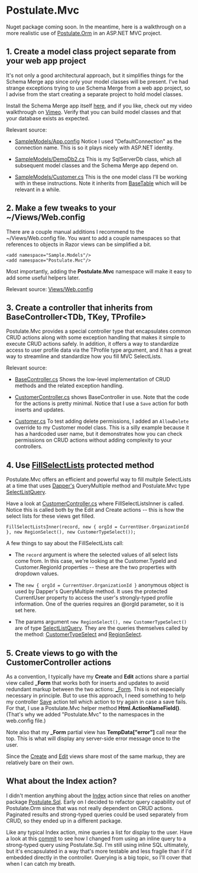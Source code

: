# Postulate.Mvc

Nuget package coming soon. In the meantime, here is a walkthrough on a more realistic use of [Postulate.Orm](https://github.com/adamosoftware/Postulate.Orm) in an ASP.NET MVC project.

## 1. Create a model class project separate from your web app project

It's not only a good architectural approach, but it simplifies things for the Schema Merge app since only your model classes will be present. I've had strange exceptions trying to use Schema Merge from a web app project, so I advise from the start creating a separate project to hold model classes.

Install the Schema Merge app itself [here](https://github.com/adamosoftware/Postulate.Orm/releases), and if you like, check out my video walkthrough on [Vimeo](https://vimeo.com/219400011). Verify that you can build model classes and that your database exists as expected.

Relevant source:
- [SampleModels/App.config](https://github.com/adamosoftware/Postulate.Mvc/blob/master/SampleModels/App.config) Notice I used "DefaultConnection" as the connection name. This is so it plays nicely with ASP.NET identity.

- [SampleModels/DemoDb2.cs](https://github.com/adamosoftware/Postulate.Mvc/blob/master/SampleModels/DemoDb2.cs) This is my SqlServerDb class, which all subsequent model classes and the Schema Merge app depend on.

- [SampleModels/Customer.cs](https://github.com/adamosoftware/Postulate.Mvc/blob/master/SampleModels/Customer.cs) This is the one model class I'll be working with in these instructions. Note it inherits from [BaseTable](https://github.com/adamosoftware/Postulate.Mvc/blob/master/SampleModels/BaseTable.cs) which will be relevant in a while.

## 2. Make a few tweaks to your ~/Views/Web.config

There are a couple manual additions I recommend to the ~/Views/Web.config file. You want to add a couple namespaces so that references to objects in Razor views can be simplified a bit.

    <add namespace="Sample.Models"/>
    <add namespace="Postulate.Mvc"/>

Most importantly, adding the **Postulate.Mvc** namespace will make it easy to add some useful helpers later.

Relevant source: [Views/Web.config](https://github.com/adamosoftware/Postulate.Mvc/blob/master/SampleWebApp/Views/Web.config)

## 3. Create a controller that inherits from BaseController&lt;TDb, TKey, TProfile&gt;

Postulate.Mvc provides a special controller type that encapsulates common CRUD actions along with some exception handling that makes it simple to execute CRUD actions safely. In addition, it offers a way to standardize access to user profile data via the TProfile type argument, and it has a great way to streamline and standardize how you fill MVC SelectLists.

Relevant source:
- [BaseController.cs](https://github.com/adamosoftware/Postulate.Mvc/blob/master/Postulate.Mvc/BaseController.cs) Shows the low-level implementation of CRUD methods and the related exception handling.

- [CustomerController.cs](https://github.com/adamosoftware/Postulate.Mvc/blob/master/SampleWebApp/Controllers/CustomerController.cs) shows BaseController in use. Note that the code for the actions is pretty minimal. Notice that I use a `Save` action for both inserts and updates.

- [Customer.cs](https://github.com/adamosoftware/Postulate.Mvc/blob/master/SampleModels/Customer.cs) To test adding delete permissions, I added an `AllowDelete` override to my Customer model class. This is a silly example because it has a hardcoded user name, but it demonstrates how you can check permissions on CRUD actions without adding complexity to your controllers.

## 4. Use [FillSelectLists](https://github.com/adamosoftware/Postulate.Mvc/blob/master/Postulate.Mvc/BaseController.cs#L121) protected method

Postulate.Mvc offers an efficient and powerful way to fill multple SelectLists at a time that uses [Dapper's](https://github.com/StackExchange/Dapper) QueryMultiple method and Postulate.Mvc type [SelectListQuery](https://github.com/adamosoftware/Postulate.Mvc/blob/master/Postulate.Mvc/SelectListQuery.cs).

Have a look at [CustomerController.cs](https://github.com/adamosoftware/Postulate.Mvc/blob/master/SampleWebApp/Controllers/CustomerController.cs#L32) where FillSelectListsInner is called. Notice this is called both by the Edit and Create actions -- this is how the select lists for these views get filled.

    FillSelectListsInner(record, new { orgId = CurrentUser.OrganizationId }, new RegionSelect(), new CustomerTypeSelect());

A few things to say about the FillSelectLists call:

- The `record` argument is where the selected values of all select lists come from. In this case, we're looking at the Customer.TypeId and Customer.RegionId properties -- these are the two properties with dropdown values.

- The `new { orgId = CurrentUser.OrganizationId }` anonymous object is used by Dapper's QueryMultiple method. It uses the protected CurrentUser property to access the user's strongly-typed profile information. One of the queries requires an @orgId parameter, so it is set here.

- The params argument `new RegionSelect(), new CustomerTypeSelect()` are of type [SelectListQuery](https://github.com/adamosoftware/Postulate.Mvc/blob/master/Postulate.Mvc/SelectListQuery.cs). They are the queries themselves called by the method: [CustomerTypeSelect](https://github.com/adamosoftware/Postulate.Mvc/blob/master/SampleWebApp/SelectListQueries/CustomerTypeSelect.cs) and [RegionSelect](https://github.com/adamosoftware/Postulate.Mvc/blob/master/SampleWebApp/SelectListQueries/RegionSelect.cs).

## 5. Create views to go with the CustomerController actions

As a convention, I typically have my **Create** and **Edit** actions share a partial view called **\_Form** that works both for inserts and updates to avoid redundant markup between the two actions: [\_Form](https://github.com/adamosoftware/Postulate.Mvc/blob/master/SampleWebApp/Views/Customer/_Form.cshtml). This is not especially necessary in principle. But to use this approach, I need something to help my controller [Save](https://github.com/adamosoftware/Postulate.Mvc/blob/master/SampleWebApp/Controllers/CustomerController.cs#L32) action tell which action to try again in case a save fails. For that, I use a Postulate.Mvc helper method **Html.ActionNameField()**. (That's why we added "Postulate.Mvc" to the namespaces in the web.config file.)

Note also that my **\_Form** partial view has **TempData["error"]** call near the top. This is what will display any server-side error message once to the user.

Since the [Create](https://github.com/adamosoftware/Postulate.Mvc/blob/master/SampleWebApp/Views/Customer/Create.cshtml) and [Edit](https://github.com/adamosoftware/Postulate.Mvc/blob/master/SampleWebApp/Views/Customer/Edit.cshtml) views share most of the same markup, they are relatively bare on their own.

## What about the Index action?

I didn't mention anything about the [Index](https://github.com/adamosoftware/Postulate.Mvc/blob/master/SampleWebApp/Controllers/CustomerController.cs#L15) action since that relies on another package [Postulate.Sql](https://github.com/adamosoftware/Postulate.Sql). Early on I decided to refactor query capability out of Postulate.Orm since that was not really dependent on CRUD actions. Paginated results and strong-typed queries could be used separately from CRUD, so they ended up in a different package.

Like any typical Index action, mine queries a list for display to the user. Have a look at this [commit](https://github.com/adamosoftware/Postulate.Mvc/commit/1f42413adca245913f8bcaa740f021a724f9d52b#diff-1f2b93ccaf1211720155daf38c87c741) to see how I changed from using an inline query to a strong-typed query using Postulate.Sql. I'm still using inline SQL ultimately, but it's encapsulated in a way that's more testable and less fragile than if I'd embedded directly in the controller. Querying is a big topic, so I'll cover that when I can catch my breath.

